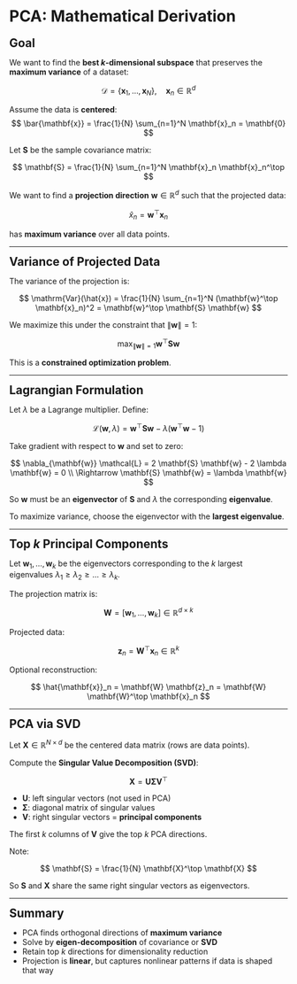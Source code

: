 # PCA: Mathematical Derivation

**<span style="font-size:1.5em;">Goal</span>**

We want to find the **best $k$-dimensional subspace** that preserves the **maximum variance** of a dataset:

$$
\mathcal{D} = \{ \mathbf{x}_1, \dots, \mathbf{x}_N \}, \quad \mathbf{x}_n \in \mathbb{R}^d
$$

Assume the data is **centered**:  
$$
\bar{\mathbf{x}} = \frac{1}{N} \sum_{n=1}^N \mathbf{x}_n = \mathbf{0}
$$

Let $\mathbf{S}$ be the sample covariance matrix:

$$
\mathbf{S} = \frac{1}{N} \sum_{n=1}^N \mathbf{x}_n \mathbf{x}_n^\top
$$

We want to find a **projection direction** $\mathbf{w} \in \mathbb{R}^d$ such that the projected data:

$$
\hat{x}_n = \mathbf{w}^\top \mathbf{x}_n
$$

has **maximum variance** over all data points.

---

**<span style="font-size:1.5em;">Variance of Projected Data</span>**

The variance of the projection is:

$$
\mathrm{Var}(\hat{x}) = \frac{1}{N} \sum_{n=1}^N (\mathbf{w}^\top \mathbf{x}_n)^2 = \mathbf{w}^\top \mathbf{S} \mathbf{w}
$$

We maximize this under the constraint that $\|\mathbf{w}\| = 1$:

$$
\max_{\|\mathbf{w}\| = 1} \mathbf{w}^\top \mathbf{S} \mathbf{w}
$$

This is a **constrained optimization problem**.

---

**<span style="font-size:1.5em;">Lagrangian Formulation</span>**

Let $\lambda$ be a Lagrange multiplier. Define:

$$
\mathcal{L}(\mathbf{w}, \lambda) = \mathbf{w}^\top \mathbf{S} \mathbf{w} - \lambda (\mathbf{w}^\top \mathbf{w} - 1)
$$

Take gradient with respect to $\mathbf{w}$ and set to zero:

$$
\nabla_{\mathbf{w}} \mathcal{L} = 2 \mathbf{S} \mathbf{w} - 2 \lambda \mathbf{w} = 0 \\
\Rightarrow \mathbf{S} \mathbf{w} = \lambda \mathbf{w}
$$

So $\mathbf{w}$ must be an **eigenvector** of $\mathbf{S}$ and $\lambda$ the corresponding **eigenvalue**.

To maximize variance, choose the eigenvector with the **largest eigenvalue**.

---

**<span style="font-size:1.5em;">Top $k$ Principal Components</span>**

Let $\mathbf{w}_1, \dots, \mathbf{w}_k$ be the eigenvectors corresponding to the $k$ largest eigenvalues $\lambda_1 \geq \lambda_2 \geq \dots \geq \lambda_k$.

The projection matrix is:

$$
\mathbf{W} = [\mathbf{w}_1, \dots, \mathbf{w}_k] \in \mathbb{R}^{d \times k}
$$

Projected data:

$$
\mathbf{z}_n = \mathbf{W}^\top \mathbf{x}_n \in \mathbb{R}^k
$$

Optional reconstruction:

$$
\hat{\mathbf{x}}_n = \mathbf{W} \mathbf{z}_n = \mathbf{W} \mathbf{W}^\top \mathbf{x}_n
$$

---

**<span style="font-size:1.5em;">PCA via SVD</span>**

Let $\mathbf{X} \in \mathbb{R}^{N \times d}$ be the centered data matrix (rows are data points).

Compute the **Singular Value Decomposition (SVD)**:

$$
\mathbf{X} = \mathbf{U} \mathbf{\Sigma} \mathbf{V}^\top
$$

- $\mathbf{U}$: left singular vectors (not used in PCA)
- $\mathbf{\Sigma}$: diagonal matrix of singular values
- $\mathbf{V}$: right singular vectors = **principal components**

The first $k$ columns of $\mathbf{V}$ give the top $k$ PCA directions.

Note:

$$
\mathbf{S} = \frac{1}{N} \mathbf{X}^\top \mathbf{X}
$$

So $\mathbf{S}$ and $\mathbf{X}$ share the same right singular vectors as eigenvectors.

---

**<span style="font-size:1.5em;">Summary</span>**

- PCA finds orthogonal directions of **maximum variance**
- Solve by **eigen-decomposition** of covariance or **SVD**
- Retain top $k$ directions for dimensionality reduction
- Projection is **linear**, but captures nonlinear patterns if data is shaped that way


